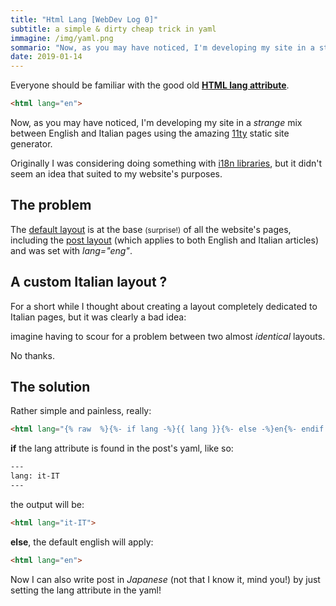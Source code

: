 ```yaml
---
title: "Html Lang [WebDev Log 0]" 
subtitle: a simple & dirty cheap trick in yaml
immagine: /img/yaml.png
sommario: "Now, as you may have noticed, I'm developing my site in a strange mix between Italian and English pages..."
date: 2019-01-14
---
```


Everyone should be familiar with the good old [**HTML lang attribute**](https://developer.mozilla.org/en-US/docs/Web/HTML/Global_attributes/lang).

```html
<html lang="en">
```

Now, as you may have noticed, I'm developing my site in a _strange_ mix between English and Italian pages using the amazing [11ty](https://www.11ty.io/) static site generator.

Originally I was considering doing something with [i18n libraries](https://www.npmjs.com/package/messageformat), but it didn't seem an idea that suited to my website's purposes.

## The problem

The [default layout](https://github.com/andreacorinti/andreacorinti.com/blob/0e906216d41b7c31803a01fd0abd830efcab1269/src/site/_includes/layouts/base.njk) is at the base <small>(surprise!)</small> of all the website's pages, including the [post layout](https://github.com/andreacorinti/andreacorinti.com/blob/master/src/site/_includes/layouts/post.md) (which applies to both English and Italian articles) and was set with _lang="eng"_.

## A custom Italian layout ?

For a short while I thought about creating a layout completely dedicated to Italian pages, but it was clearly a bad idea: 

imagine having to scour for a problem between two almost _identical_ layouts. 

No thanks.

## The solution

Rather simple and painless, really:

```html
<html lang="{% raw  %}{%- if lang -%}{{ lang }}{%- else -%}en{%- endif -%}{% endraw %}">
```

**if** the lang attribute is found in the post's yaml, like so:

```html
---
lang: it-IT
---
```

the output will be:

```html
<html lang="it-IT">
```

**else**, the default english will apply:

```html
<html lang="en">
```

Now I can also write post in _Japanese_ (not that I know it, mind you!) by just setting the lang attribute in the yaml!